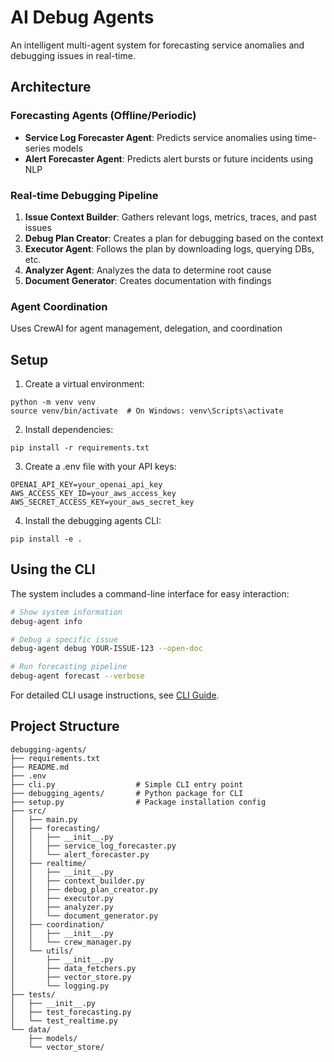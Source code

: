 # AI Debug Agents

An intelligent multi-agent system for forecasting service anomalies and debugging issues in real-time.

## Architecture

### Forecasting Agents (Offline/Periodic)
- **Service Log Forecaster Agent**: Predicts service anomalies using time-series models
- **Alert Forecaster Agent**: Predicts alert bursts or future incidents using NLP

### Real-time Debugging Pipeline
1. **Issue Context Builder**: Gathers relevant logs, metrics, traces, and past issues
2. **Debug Plan Creator**: Creates a plan for debugging based on the context
3. **Executor Agent**: Follows the plan by downloading logs, querying DBs, etc.
4. **Analyzer Agent**: Analyzes the data to determine root cause
5. **Document Generator**: Creates documentation with findings

### Agent Coordination
Uses CrewAI for agent management, delegation, and coordination

## Setup

1. Create a virtual environment:
```
python -m venv venv
source venv/bin/activate  # On Windows: venv\Scripts\activate
```

2. Install dependencies:
```
pip install -r requirements.txt
```

3. Create a .env file with your API keys:
```
OPENAI_API_KEY=your_openai_api_key
AWS_ACCESS_KEY_ID=your_aws_access_key
AWS_SECRET_ACCESS_KEY=your_aws_secret_key
```

4. Install the debugging agents CLI:
```
pip install -e .
```

## Using the CLI

The system includes a command-line interface for easy interaction:

```bash
# Show system information
debug-agent info

# Debug a specific issue
debug-agent debug YOUR-ISSUE-123 --open-doc

# Run forecasting pipeline
debug-agent forecast --verbose
```

For detailed CLI usage instructions, see [CLI Guide](docs/cli_guide.md).

## Project Structure

```
debugging-agents/
├── requirements.txt
├── README.md
├── .env
├── cli.py                  # Simple CLI entry point
├── debugging_agents/       # Python package for CLI
├── setup.py                # Package installation config
├── src/
│   ├── main.py
│   ├── forecasting/
│   │   ├── __init__.py
│   │   ├── service_log_forecaster.py
│   │   └── alert_forecaster.py
│   ├── realtime/
│   │   ├── __init__.py
│   │   ├── context_builder.py
│   │   ├── debug_plan_creator.py
│   │   ├── executor.py
│   │   ├── analyzer.py
│   │   └── document_generator.py
│   ├── coordination/
│   │   ├── __init__.py
│   │   └── crew_manager.py
│   └── utils/
│       ├── __init__.py
│       ├── data_fetchers.py
│       ├── vector_store.py
│       └── logging.py
├── tests/
│   ├── __init__.py
│   ├── test_forecasting.py
│   └── test_realtime.py
└── data/
    ├── models/
    └── vector_store/
``` 